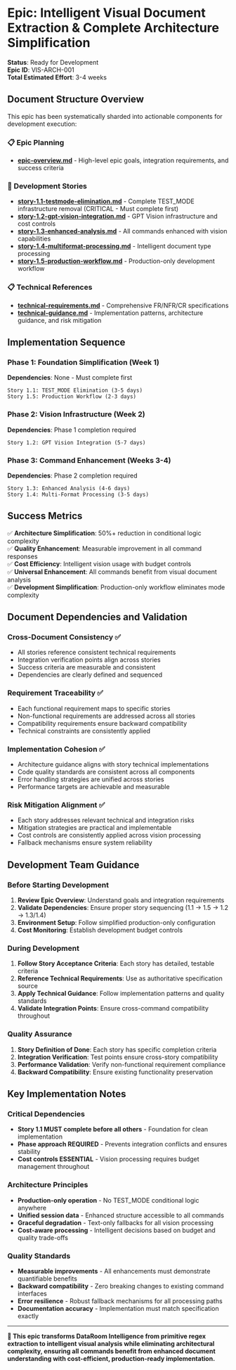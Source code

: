 # Epic: Intelligent Visual Document Extraction & Complete Architecture Simplification

**Status**: Ready for Development  
**Epic ID**: VIS-ARCH-001  
**Total Estimated Effort**: 3-4 weeks  

## Document Structure Overview

This epic has been systematically sharded into actionable components for development execution:

### 📋 Epic Planning
- **[epic-overview.md](epic-overview.md)** - High-level epic goals, integration requirements, and success criteria

### 📝 Development Stories
- **[story-1.1-testmode-elimination.md](stories/story-1.1-testmode-elimination.md)** - Complete TEST_MODE infrastructure removal (CRITICAL - Must complete first)
- **[story-1.2-gpt-vision-integration.md](stories/story-1.2-gpt-vision-integration.md)** - GPT Vision infrastructure and cost controls
- **[story-1.3-enhanced-analysis.md](stories/story-1.3-enhanced-analysis.md)** - All commands enhanced with vision capabilities  
- **[story-1.4-multiformat-processing.md](stories/story-1.4-multiformat-processing.md)** - Intelligent document type processing
- **[story-1.5-production-workflow.md](stories/story-1.5-production-workflow.md)** - Production-only development workflow

### 📋 Technical References
- **[technical-requirements.md](requirements/technical-requirements.md)** - Comprehensive FR/NFR/CR specifications
- **[technical-guidance.md](implementation/technical-guidance.md)** - Implementation patterns, architecture guidance, and risk mitigation

## Implementation Sequence

### Phase 1: Foundation Simplification (Week 1)
**Dependencies**: None - Must complete first
```
Story 1.1: TEST_MODE Elimination (3-5 days) 
Story 1.5: Production Workflow (2-3 days)
```

### Phase 2: Vision Infrastructure (Week 2)  
**Dependencies**: Phase 1 completion required
```
Story 1.2: GPT Vision Integration (5-7 days)
```

### Phase 3: Command Enhancement (Weeks 3-4)
**Dependencies**: Phase 2 completion required
```
Story 1.3: Enhanced Analysis (4-6 days)
Story 1.4: Multi-Format Processing (3-5 days)
```

## Success Metrics

✅ **Architecture Simplification**: 50%+ reduction in conditional logic complexity  
✅ **Quality Enhancement**: Measurable improvement in all command responses  
✅ **Cost Efficiency**: Intelligent vision usage with budget controls  
✅ **Universal Enhancement**: All commands benefit from visual document analysis  
✅ **Development Simplification**: Production-only workflow eliminates mode complexity  

## Document Dependencies and Validation

### Cross-Document Consistency ✅
- All stories reference consistent technical requirements
- Integration verification points align across stories
- Success criteria are measurable and consistent
- Dependencies are clearly defined and sequenced

### Requirement Traceability ✅
- Each functional requirement maps to specific stories
- Non-functional requirements are addressed across all stories
- Compatibility requirements ensure backward compatibility
- Technical constraints are consistently applied

### Implementation Cohesion ✅
- Architecture guidance aligns with story technical implementations
- Code quality standards are consistent across all components
- Error handling strategies are unified across stories
- Performance targets are achievable and measurable

### Risk Mitigation Alignment ✅
- Each story addresses relevant technical and integration risks
- Mitigation strategies are practical and implementable
- Cost controls are consistently applied across vision processing
- Fallback mechanisms ensure system reliability

## Development Team Guidance

### Before Starting Development
1. **Review Epic Overview**: Understand goals and integration requirements
2. **Validate Dependencies**: Ensure proper story sequencing (1.1 → 1.5 → 1.2 → 1.3/1.4)
3. **Environment Setup**: Follow simplified production-only configuration
4. **Cost Monitoring**: Establish development budget controls

### During Development
1. **Follow Story Acceptance Criteria**: Each story has detailed, testable criteria
2. **Reference Technical Requirements**: Use as authoritative specification source
3. **Apply Technical Guidance**: Follow implementation patterns and quality standards
4. **Validate Integration Points**: Ensure cross-command compatibility throughout

### Quality Assurance
1. **Story Definition of Done**: Each story has specific completion criteria
2. **Integration Verification**: Test points ensure cross-story compatibility
3. **Performance Validation**: Verify non-functional requirement compliance
4. **Backward Compatibility**: Ensure existing functionality preservation

## Key Implementation Notes

### Critical Dependencies
- **Story 1.1 MUST complete before all others** - Foundation for clean implementation
- **Phase approach REQUIRED** - Prevents integration conflicts and ensures stability
- **Cost controls ESSENTIAL** - Vision processing requires budget management throughout

### Architecture Principles
- **Production-only operation** - No TEST_MODE conditional logic anywhere
- **Unified session data** - Enhanced structure accessible to all commands
- **Graceful degradation** - Text-only fallbacks for all vision processing
- **Cost-aware processing** - Intelligent decisions based on budget and quality trade-offs

### Quality Standards
- **Measurable improvements** - All enhancements must demonstrate quantifiable benefits
- **Backward compatibility** - Zero breaking changes to existing command interfaces
- **Error resilience** - Robust fallback mechanisms for all processing paths
- **Documentation accuracy** - Implementation must match specification exactly

---

**🎯 This epic transforms DataRoom Intelligence from primitive regex extraction to intelligent visual analysis while eliminating architectural complexity, ensuring all commands benefit from enhanced document understanding with cost-efficient, production-ready implementation.**